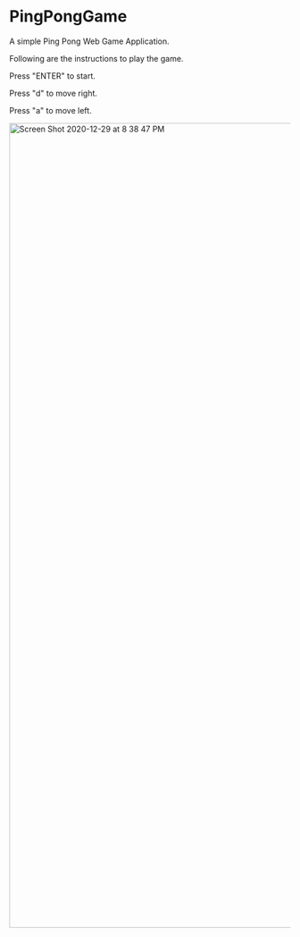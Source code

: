 # PingPongGame
A simple Ping Pong Web Game Application. 

Following are the instructions to play the game.

Press "ENTER" to start.

Press "d" to move right.

Press "a" to move left.

<img width="1440" alt="Screen Shot 2020-12-29 at 8 38 47 PM" src="https://user-images.githubusercontent.com/51836965/103284470-44dcf780-4a16-11eb-8863-3c029dd94cc6.png">
